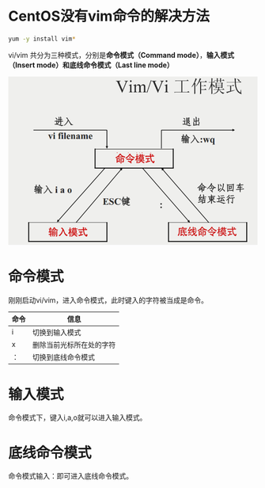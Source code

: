 # CentOS没有vim命令的解决方法

```bash
yum -y install vim*
```

vi/vim 共分为三种模式，分别是**命令模式（Command mode）**，**输入模式（Insert mode）**和**底线命令模式（Last line mode）**

![](img/vi.png)

# 命令模式

刚刚启动vi/vim，进入命令模式，此时键入的字符被当成是命令。

| 命令 | 信息                     |
| ---- | ------------------------ |
| i    | 切换到输入模式           |
| x    | 删除当前光标所在处的字符 |
| ：   | 切换到底线命令模式       |

# 输入模式

命令模式下，键入i,a,o就可以进入输入模式。

# 底线命令模式

命令模式输入：即可进入底线命令模式。

